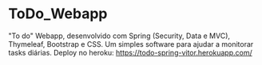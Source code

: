 # ToDo_Webapp
"To do" Webapp, desenvolvido com Spring (Security, Data e MVC), Thymeleaf, Bootstrap e CSS. Um simples software para ajudar a monitorar tasks diárias. Deploy no heroku: https://todo-spring-vitor.herokuapp.com/

<div align="center>
  <img heigth="500" width"250" src="https://user-images.githubusercontent.com/88911545/175469869-caee5025-ee97-4ac3-83ed-cf98e8c5cb08.png"/> 
</div>
